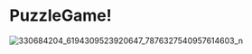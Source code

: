 # PuzzleGame!

![330684204_6194309523920647_7876327540957614603_n](https://user-images.githubusercontent.com/83458760/219647614-925533f1-36da-4f29-8a17-3411529a6a0d.gif)
